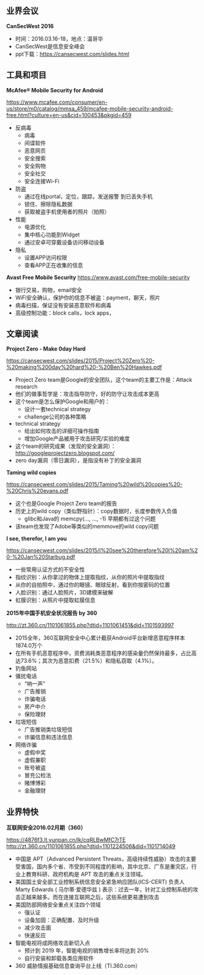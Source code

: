 ## 业界会议

**CanSecWest 2016**
* 时间：2016.03.16-18，地点：温哥华
* CanSecWest是信息安全峰会
* ppt下载：https://cansecwest.com/slides.html


## 工具和项目

**McAfee® Mobile Security for Android**

https://www.mcafee.com/consumer/en-us/store/m0/catalog/mmsa_459/mcafee-mobile-security-android-free.html?culture=en-us&cid=100453&pkgid=459
* 反病毒
   * 病毒
   * 间谍软件
   * 恶意网页
   * 安全搜索
   * 安全购物
   * 安全社交
   * 安全连接Wi-Fi
* 防盗
   * 通过在线portal，定位，跟踪，发送报警 到已丢失手机
   * 锁住、擦除隐私数据
   * 获取被盗手机使用者的照片（拍照）
* 性能
   * 电源优化
   * 集中核心功能到Widget
   * 通过安卓可穿戴设备访问移动设备
* 隐私
   * 设置APP访问权限
   * 查看APP正在收集的信息

**Avast Free Mobile Security**
https://www.avast.com/free-mobile-security
* 银行交易，购物，email安全
* WiFi安全确认，保护你的信息不被盗：payment，聊天，照片
* 病毒扫描，保证没有安装恶意软件和病毒
* 高级控制功能：block calls，lock apps，


##  文章阅读

**Project Zero - Make 0day Hard**

https://cansecwest.com/slides/2015/Project%20Zero%20-%20making%200day%20hard%20-%20Ben%20Hawkes.pdf
* Project Zero team是Google的安全团队，这个team的主要工作是：Attack research
* 他们的做事哲学是：攻击指导防守，好的防守让攻击成本更高
* 这个team是怎么保护Google和用户的：
   * 设计一套technical strategy
   * challenge公司的各种策略
* technical strategy
   * 给出如何攻击的详细可操作指南
   * 增加Google产品被用于攻击研究/实验的难度
* 这个team的研究成果（发现的安全漏洞）：http://googleprojectzero.blogspot.com/
* zero day漏洞（零日漏洞），是指没有补丁的安全漏洞


**Taming wild copies**

https://cansecwest.com/slides/2015/Taming%20wild%20copies%20-%20Chris%20evans.pdf
* 这个也是Google Project Zero team的报告
* 历史上的wild copy（类似野指针）：copy数据时，长度参数传入负值
   * glibc和Java的 memcpy(..., ..., -1) 早期都有过这个问题
* 该team也发现了Adobe等类似的memmove的wild copy问题



**I see, therefor, I am you**


https://cansecwest.com/slides/2015/I%20see%20therefore%20I%20am%20-%20Jan%20Starbug.pdf
* 一些常用认证方式的不安全性
* 指纹识别：从你拿过的物体上提取指纹，从你的照片中提取指纹
* 从你的自拍照中，通过你的眼镜、眼球反射，看到你按密码的位置
* 人脸识别：通过人脸照片，3D建模来破解
* 虹膜识别：从照片中提取虹膜信息


**2015年中国手机安全状况报告 by 360**

http://zt.360.cn/1101061855.php?dtid=1101061451&did=1101593997
* 2015全年，360互联网安全中心累计截获Android平台新增恶意程序样本1874.0万个
* 在所有手机恶意程序中，资费消耗类恶意程序的感染量仍然保持最多，占比高达73.6%；其次为恶意扣费（21.5%）和隐私窃取（4.1%）。
* 钓鱼网站
* 骚扰电话
   * “响一声”
   * 广告推销
   * 诈骗电话
   * 房产中介
   * 保险理财
* 垃圾短信
   * 广告推销类垃圾短信
   * 诈骗信息和违法信息
* 网络诈骗
   * 虚假中奖
   * 虚假兼职
   * 账号被盗
   * 冒充公检法
   * 赌博博彩
   * 金融理财
   
   
## 业界特快

**互联网安全2016.02月期（360）**

https://4876f3.lt.yunpan.cn/lk/cqRLBwMfC7rTE
http://zt.360.cn/1101061855.php?dtid=1101224506&did=1101714049
* 中国是 APT（Advanced Persistent Threats，高级持续性威胁）攻击的主要受害国，国内多个省、市受到不同程度的影响，其中北京、广东是重灾区，行业上教育科研、政府机构是 APT 攻击的重点关注领域。
* 美国国土安全部工业控制系统信息安全紧急响应团队(ICS-CERT) 负责人 Marty Edwards ( 马尔蒂·爱德华兹 ) 表示：过去一年，针对工业控制系统的攻击正越来越多。而在连接互联网之后，这些系统更易遭到攻击
* 美国防部网络安全重点关注四个领域
   * 强认证
   * 设备加固：正确配置、及时升级
   * 减少攻击面
   * 快速反应
* 智能电视将成网络攻击新切入点
   * 预计到 2019 年，智能电视的销售增长率将达到 20%
   * 自行安装和卸载各类应用软件
* 360 威胁情报基础信息查询平台上线（TI.360.com）

